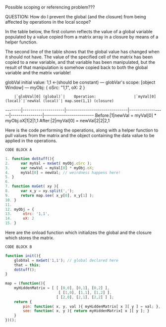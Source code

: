 
Possible scoping or referencing problem???

QUESTION: How do I prevent the global (and the closure) from being affected by operations in the local scope?

In the table below, the first column reflects the value of a global variable populated by a value copied from a matrix 
array in a closure by means of a helper function.

The second line of the table shows that the global value has changed when it should not have. The value of the specified 
cell of the matrix has been copied to a new variable, and that variable has been manipulated, but the result of that 
manipulation is somehow copied back to both the global variable and the matrix variable!

globVal initial value: 1,1 ←(should be constant) — globVar's scope: [object Window] — myObj: { oSrc: "1,1", oX: 2 }

        |`globVal[0] (global)`|    Operation:                 |`myVal[0] (local)`|`newVal (local)`| map.see(1,1) (closure)
--------|---------------------|-------------------------------|------------------|----------------|-------------------------
Before:|1|newVal = myVal[0] * myObj.oX|1|2|1,1
After:|2|myVal[0] = newVal|2|2|2,1

Here is the code performing the operations, along with a helper function to pull values from the matrix and the object 
containing the data value to be applied in the operations.

```javascript
CODE BLOCK A

1. function doStuff(){
2.     var myVal = mxGet( myObj.oSrc );
3.     var newVal = myVal[0] * myObj.oX;
4.     myVal[0] = newVal; // weirdness happens here!
5. }
6.  
7. function mxGet( xy ){
8.     var x_y = xy.split(',');
9.     return map.see( x_y[0], x_y[1] );
10. }
11.
12. myObj = {
13.     oSrc: '1,1',
14.     oX: 2
15. }
```	

Here are the onload function which initializes the global and the closure which stores the matrix.

```javascript
CODE BLOCK B

function init(){
    globVal = mxGet('1,1'); // global declared here
    that = this;
    doStuff();
}
 
map = (function(){
    myHiddenMatrix = [ [ [0,0], [0,1], [0,2] ],
                        [ [1,0], [1,1], [1,2] ],
                       [ [2,0], [2,1], [2,2] ] ];
    return {
        pin: function( x, y, val ){ myHiddenMatrix[ x ][ y ] = val; },
        see: function( x, y ){ return myHiddenMatrix[ x ][ y ]; }
    }
})();
```	
